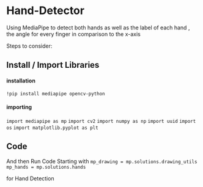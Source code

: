 # Hand-Detector

Using MediaPipe to detect both hands as well as the label of each hand , the angle for every finger in comparison to the x-axis

Steps to consider:

## Install / Import Libraries

#### installation

`!pip install mediapipe opencv-python`

#### importing

`import mediapipe as mp`
`import cv2`
`import numpy as np`
`import uuid`
`import os`
`import matplotlib.pyplot as plt`

## Code

And then Run Code Starting with
`mp_drawing = mp.solutions.drawing_utils`
`mp_hands = mp.solutions.hands`

for Hand Detection
